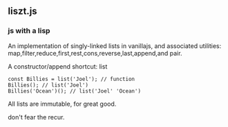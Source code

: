 ## liszt.js
### js with a lisp

An implementation of singly-linked lists in vanillajs, and associated utilities:
map,filter,reduce,first,rest,cons,reverse,last,append,and pair.

A constructor/append shortcut: list

```
const Billies = list('Joel'); // function
Billies(); // list('Joel')
Billies('Ocean')(); // list('Joel' 'Ocean')
```

All lists are immutable, for great good.

don't fear the recur.
